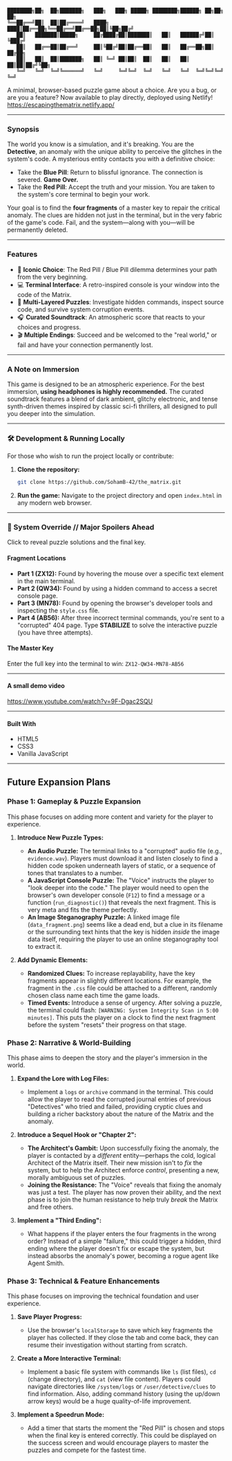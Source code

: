 

```
████████╗██╗  ██╗███████╗   ███╗   ███╗ █████╗ ████████╗██████╗ ██╗██╗  ██╗
╚══██╔══╝██║  ██║██╔════╝   ████╗ ████║██╔══██╗╚══██╔══╝██╔══██╗██║╚██╗██╔╝
   ██║   ███████║█████╗     ██╔████╔██║███████║   ██║   ██████╔╝██║ ╚███╔╝
   ██║   ██╔══██║██╔══╝     ██║╚██╔╝██║██╔══██║   ██║   ██╔══██╗██║ ██╔██╗
   ██║   ██║  ██║███████╗   ██║ ╚═╝ ██║██║  ██║   ██║   ██║  ██║██║██╔╝╚██╗
   ╚═╝   ╚═╝  ╚═╝╚══════╝   ╚═╝     ╚═╝╚═╝  ╚═╝   ╚═╝   ╚═╝  ╚═╝╚═╝╚═╝  ╚═╝
```

A minimal, browser-based puzzle game about a choice. Are you a bug, or are you a feature?
Now available to play directly, deployed using Netlify!
https://escapingthematrix.netlify.app/


-----

### Synopsis

The world you know is a simulation, and it's breaking. You are the **Detective**, an anomaly with the unique ability to perceive the glitches in the system's code. A mysterious entity contacts you with a definitive choice:

  * Take the **Blue Pill**: Return to blissful ignorance. The connection is severed. **Game Over.**
  * Take the **Red Pill**: Accept the truth and your mission. You are taken to the system's core terminal to begin your work.

Your goal is to find the **four fragments** of a master key to repair the critical anomaly. The clues are hidden not just in the terminal, but in the very fabric of the game's code. Fail, and the system—along with you—will be permanently deleted.

-----

### Features

  * 💊 **Iconic Choice**: The Red Pill / Blue Pill dilemma determines your path from the very beginning.
  * 💻 **Terminal Interface**: A retro-inspired console is your window into the code of the Matrix.
  * 🧩 **Multi-Layered Puzzles**: Investigate hidden commands, inspect source code, and survive system corruption events.
  * 🎧 **Curated Soundtrack**: An atmospheric score that reacts to your choices and progress.
  * 🎬 **Multiple Endings**: Succeed and be welcomed to the "real world," or fail and have your connection permanently lost.

-----

### A Note on Immersion

This game is designed to be an atmospheric experience. For the best immersion, **using headphones is highly recommended.** The curated soundtrack features a blend of dark ambient, glitchy electronic, and tense synth-driven themes inspired by classic sci-fi thrillers, all designed to pull you deeper into the simulation.

-----

### 🛠️ Development & Running Locally

For those who wish to run the project locally or contribute:

1.  **Clone the repository:**
    ```sh
    git clone https://github.com/SohamB-42/the_matrix.git
    ```
2.  **Run the game:**
    Navigate to the project directory and open `index.html` in any modern web browser.

-----

### 🤫 System Override // Major Spoilers Ahead

Click to reveal puzzle solutions and the final key.

#### **Fragment Locations**

  * **Part 1 (ZX12):** Found by hovering the mouse over a specific text element in the main terminal.
  * **Part 2 (QW34):** Found by using a hidden command to access a secret console page.
  * **Part 3 (MN78):** Found by opening the browser's developer tools and inspecting the `style.css` file.
  * **Part 4 (AB56):** After three incorrect terminal commands, you're sent to a "corrupted" 404 page. Type **STABILIZE** to solve the interactive puzzle (you have three attempts).

#### **The Master Key**

Enter the full key into the terminal to win:
`ZX12-QW34-MN78-AB56`

-----

#### **A small demo video**
https://www.youtube.com/watch?v=9F-Dgac2SQU

-----

#### **Built With**

  * HTML5
  * CSS3
  * Vanilla JavaScript
-----

## Future Expansion Plans


### Phase 1: Gameplay & Puzzle Expansion

This phase focuses on adding more content and variety for the player to experience.

1.  **Introduce New Puzzle Types:**
    * **An Audio Puzzle:** The terminal links to a "corrupted" audio file (e.g., `evidence.wav`). Players must download it and listen closely to find a hidden code spoken underneath layers of static, or a sequence of tones that translates to a number.
    * **A JavaScript Console Puzzle:** The "Voice" instructs the player to "look deeper into the code." The player would need to open the browser's own developer console (`F12`) to find a message or a function (`run_diagnostic()`) that reveals the next fragment. This is very meta and fits the theme perfectly.
    * **An Image Steganography Puzzle:** A linked image file (`data_fragment.png`) seems like a dead end, but a clue in its filename or the surrounding text hints that the key is hidden *inside* the image data itself, requiring the player to use an online steganography tool to extract it.

2.  **Add Dynamic Elements:**
    * **Randomized Clues:** To increase replayability, have the key fragments appear in slightly different locations. For example, the fragment in the `.css` file could be attached to a different, randomly chosen class name each time the game loads.
    * **Timed Events:** Introduce a sense of urgency. After solving a puzzle, the terminal could flash: `[WARNING: System Integrity Scan in 5:00 minutes]`. This puts the player on a clock to find the next fragment before the system "resets" their progress on that stage.



### Phase 2: Narrative & World-Building

This phase aims to deepen the story and the player's immersion in the world.

1.  **Expand the Lore with Log Files:**
    * Implement a `logs` or `archive` command in the terminal. This could allow the player to read the corrupted journal entries of previous "Detectives" who tried and failed, providing cryptic clues and building a richer backstory about the nature of the Matrix and the anomaly.

2.  **Introduce a Sequel Hook or "Chapter 2":**
    * **The Architect's Gambit:** Upon successfully fixing the anomaly, the player is contacted by a *different* entity—perhaps the cold, logical Architect of the Matrix itself. Their new mission isn't to *fix* the system, but to help the Architect enforce *control*, presenting a new, morally ambiguous set of puzzles.
    * **Joining the Resistance:** The "Voice" reveals that fixing the anomaly was just a test. The player has now proven their ability, and the next phase is to join the human resistance to help truly *break* the Matrix and free others.

3.  **Implement a "Third Ending":**
    * What happens if the player enters the four fragments in the wrong order? Instead of a simple "failure," this could trigger a hidden, third ending where the player doesn't fix or escape the system, but instead absorbs the anomaly's power, becoming a rogue agent like Agent Smith.


### Phase 3: Technical & Feature Enhancements

This phase focuses on improving the technical foundation and user experience.

1.  **Save Player Progress:**
    * Use the browser's `localStorage` to save which key fragments the player has collected. If they close the tab and come back, they can resume their investigation without starting from scratch.

2.  **Create a More Interactive Terminal:**
    * Implement a basic file system with commands like `ls` (list files), `cd` (change directory), and `cat` (view file content). Players could navigate directories like `/system/logs` or `/user/detective/clues` to find information. Also, adding command history (using the up/down arrow keys) would be a huge quality-of-life improvement.

3.  **Implement a Speedrun Mode:**
    * Add a timer that starts the moment the "Red Pill" is chosen and stops when the final key is entered correctly. This could be displayed on the success screen and would encourage players to master the puzzles and compete for the fastest time.
